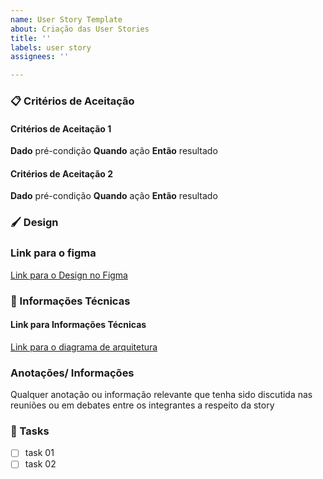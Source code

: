 ```yaml
---
name: User Story Template
about: Criação das User Stories
title: ''
labels: user story
assignees: ''

---
```


### :clipboard: Critérios de Aceitação
#### Critérios de Aceitação 1
**Dado** pré-condição
**Quando** ação
**Então** resultado

#### Critérios de Aceitação 2
**Dado** pré-condição
**Quando** ação
**Então** resultado
 
### :paintbrush: Design
 
### Link para o figma
[Link para o Design no Figma](http://linkaqui.com)
 
### :floppy_disk: Informações Técnicas
#### Link para Informações Técnicas
[Link para o diagrama de arquitetura](http://linkaqui.com)

### Anotações/ Informações
Qualquer anotação ou informação relevante que tenha sido discutida nas reuniões ou em debates entre os integrantes a respeito da story
 
### :memo: Tasks
- [ ] task 01
- [ ] task 02
